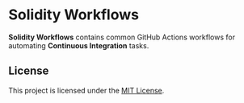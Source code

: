 # Solidity Workflows

**Solidity Workflows** contains common GitHub Actions workflows for automating **Continuous Integration** tasks.


## License
This project is licensed under the [MIT License](https://github.com/The-Poolz/solidity-workflows/blob/master/LICENSE).
